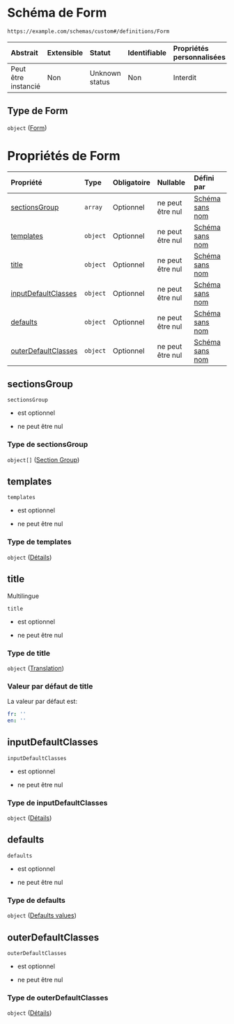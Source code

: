 # Schéma de Form

```txt
https://example.com/schemas/custom#/definitions/Form
```



| Abstrait            | Extensible | Statut         | Identifiable | Propriétés personnalisées | Propriétés Additionnelles | Limites d'accès | Défini dans                                                                        |
| :------------------ | :--------- | :------------- | :----------- | :------------------------ | :------------------------ | :-------------- | :--------------------------------------------------------------------------------- |
| Peut être instancié | Non        | Unknown status | Non          | Interdit                  | Interdit                  | aucun           | [FRW.form.schema.json\*](../out/FRW.form.schema.json "ouvrir le schéma d'origine") |

## Type de Form

`object` ([Form](frw-definitions-form.md))

# Propriétés de Form

| Propriété                                   | Type     | Obligatoire | Nullable         | Défini par                                                                                                                                                      |
| :------------------------------------------ | :------- | :---------- | :--------------- | :-------------------------------------------------------------------------------------------------------------------------------------------------------------- |
| [sectionsGroup](#sectionsgroup)             | `array`  | Optionnel   | ne peut être nul | [Schéma sans nom](frw-definitions-form-properties-sectionsgroup.md "https://example.com/schemas/custom#/definitions/Form/properties/sectionsGroup")             |
| [templates](#templates)                     | `object` | Optionnel   | ne peut être nul | [Schéma sans nom](frw-definitions-form-properties-templates.md "https://example.com/schemas/custom#/definitions/Form/properties/templates")                     |
| [title](#title)                             | `object` | Optionnel   | ne peut être nul | [Schéma sans nom](frw-definitions-translation.md "https://example.com/schemas/custom#/definitions/Form/properties/title")                                       |
| [inputDefaultClasses](#inputdefaultclasses) | `object` | Optionnel   | ne peut être nul | [Schéma sans nom](frw-definitions-form-properties-inputdefaultclasses.md "https://example.com/schemas/custom#/definitions/Form/properties/inputDefaultClasses") |
| [defaults](#defaults)                       | `object` | Optionnel   | ne peut être nul | [Schéma sans nom](frw-definitions-defaults-values.md "https://example.com/schemas/custom#/definitions/Form/properties/defaults")                                |
| [outerDefaultClasses](#outerdefaultclasses) | `object` | Optionnel   | ne peut être nul | [Schéma sans nom](frw-definitions-form-properties-outerdefaultclasses.md "https://example.com/schemas/custom#/definitions/Form/properties/outerDefaultClasses") |

## sectionsGroup



`sectionsGroup`

*   est optionnel

*   ne peut être nul

### Type de sectionsGroup

`object[]` ([Section Group](frw-definitions-section-group.md))

## templates



`templates`

*   est optionnel

*   ne peut être nul

### Type de templates

`object` ([Détails](frw-definitions-form-properties-templates.md))

## title

Multilingue

`title`

*   est optionnel

*   ne peut être nul

### Type de title

`object` ([Translation](frw-definitions-translation.md))

### Valeur par défaut de title

La valeur par défaut est:

```yaml
fr: ''
en: ''

```

## inputDefaultClasses



`inputDefaultClasses`

*   est optionnel

*   ne peut être nul

### Type de inputDefaultClasses

`object` ([Détails](frw-definitions-form-properties-inputdefaultclasses.md))

## defaults



`defaults`

*   est optionnel

*   ne peut être nul

### Type de defaults

`object` ([Defaults values](frw-definitions-defaults-values.md))

## outerDefaultClasses



`outerDefaultClasses`

*   est optionnel

*   ne peut être nul

### Type de outerDefaultClasses

`object` ([Détails](frw-definitions-form-properties-outerdefaultclasses.md))
